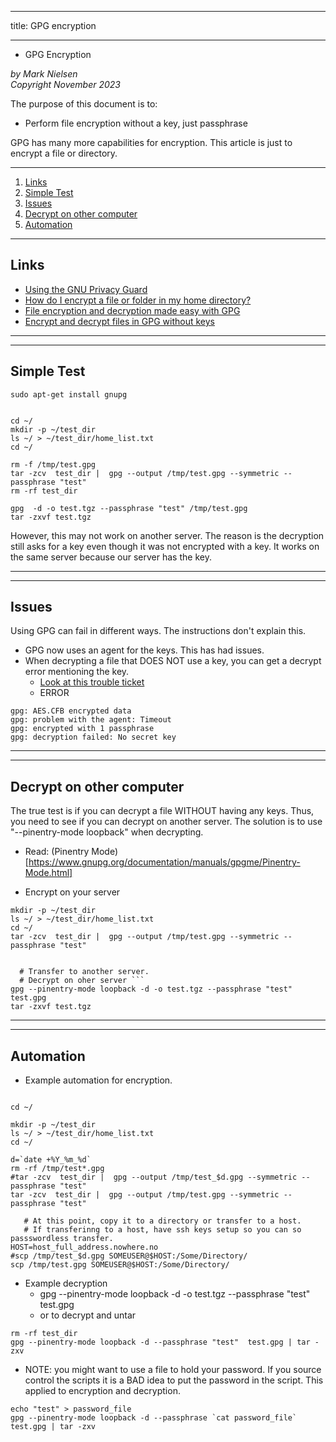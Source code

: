 --------
title: GPG encryption

--------

* GPG Encryption

*by Mark Nielsen*  
*Copyright November 2023*

The purpose of this document is to:

- Perform file encryption without a key, just passphrase

GPG has many more capabilities for encryption. This article is just to encrypt a file or directory.

---

1. [Links](#links)
2. [Simple Test](#simple)
3. [Issues](#issues)
4. [Decrypt on other computer](#other)
5. [Automation](#automate)


* * *

<a name=links></a>Links
-----
* [Using the GNU Privacy Guard](https://www.gnupg.org/documentation/manuals/gnupg/)
* [How do I encrypt a file or folder in my home directory?](https://statistics.berkeley.edu/computing/encrypt)
* [File encryption and decryption made easy with GPG](https://www.redhat.com/sysadmin/encryption-decryption-gpg)
* [Encrypt and decrypt files in GPG without keys](https://tinyapps.org/blog/201705300700_gpg_without_keys.html)

---
* * *
<a name=simple></a>Simple Test
-----
```
sudo apt-get install gnupg


cd ~/
mkdir -p ~/test_dir
ls ~/ > ~/test_dir/home_list.txt
cd ~/

rm -f /tmp/test.gpg
tar -zcv  test_dir |  gpg --output /tmp/test.gpg --symmetric --passphrase "test"
rm -rf test_dir

gpg  -d -o test.tgz --passphrase "test" /tmp/test.gpg
tar -zxvf test.tgz

```

However, this may not work on another server. The reason is the decryption still asks for a key even though it was not
encrypted with a key. It works on the same server because our server has the key. 

---
* * *
<a name=issues></a>Issues
-----

Using GPG can fail in different ways. The instructions don't explain this. 

* GPG now uses an agent for the keys. This has had issues.
* When decrypting a file that DOES NOT use a key, you can get a decrypt error mentioning the key. 
    * [Look at this trouble ticket](https://stackoverflow.com/questions/55780390/how-to-pass-encrypted-message-and-passphrase-when-using-os-system-to-call-gpg)
    * ERROR
```
gpg: AES.CFB encrypted data
gpg: problem with the agent: Timeout
gpg: encrypted with 1 passphrase
gpg: decryption failed: No secret key
```

---
* * *
<a name=other></a>Decrypt on other computer
-----

The true test is if you can decrypt a file WITHOUT having any keys. Thus, you need to see if you can decrypt on another server. The solution is to use "--pinentry-mode loopback" when decrypting.

* Read: (Pinentry Mode)[https://www.gnupg.org/documentation/manuals/gpgme/Pinentry-Mode.html]

* Encrypt on your server
```shell
mkdir -p ~/test_dir
ls ~/ > ~/test_dir/home_list.txt
cd ~/
tar -zcv  test_dir |  gpg --output /tmp/test.gpg --symmetric --passphrase "test"


  # Transfer to another server.
  # Decrypt on oher server ```
gpg --pinentry-mode loopback -d -o test.tgz --passphrase "test" test.gpg
tar -zxvf test.tgz
```

---
* * *
<a name=automate></a>Automation
-----

* Example automation for encryption. 

```shell

cd ~/

mkdir -p ~/test_dir
ls ~/ > ~/test_dir/home_list.txt
cd ~/

d=`date +%Y_%m_%d`
rm -rf /tmp/test*.gpg
#tar -zcv  test_dir |  gpg --output /tmp/test_$d.gpg --symmetric --passphrase "test"
tar -zcv  test_dir |  gpg --output /tmp/test.gpg --symmetric --passphrase "test"

   # At this point, copy it to a directory or transfer to a host.
   # If transferinng to a host, have ssh keys setup so you can so passswordless transfer.
HOST=host_full_address.nowhere.no
#scp /tmp/test_$d.gpg SOMEUSER@$HOST:/Some/Directory/
scp /tmp/test.gpg SOMEUSER@$HOST:/Some/Directory/

```

* Example decryption
    * gpg --pinentry-mode loopback -d -o test.tgz --passphrase "test" test.gpg
    * or to decrypt and untar
```shell
rm -rf test_dir
gpg --pinentry-mode loopback -d --passphrase "test"  test.gpg | tar -zxv

```
* NOTE: you might want to use a file to hold your password. If you source control the scripts it is a BAD idea to put the
password in the script. This applied to encryption and decryption.
``` shell
echo "test" > password_file
gpg --pinentry-mode loopback -d --passphrase `cat password_file`  test.gpg | tar -zxv

```